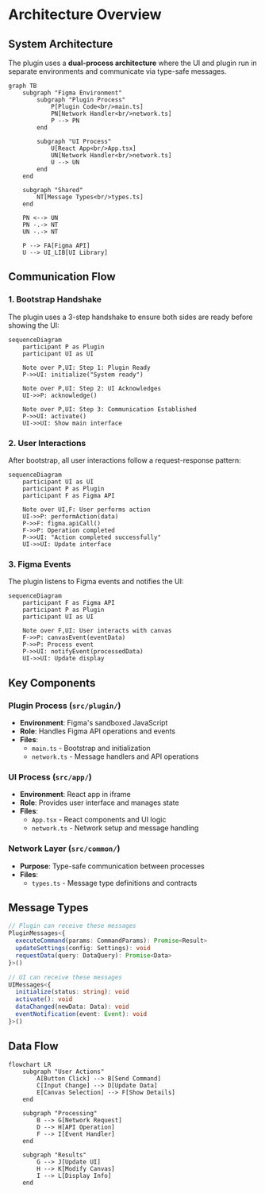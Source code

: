 # Architecture Overview

## System Architecture

The plugin uses a **dual-process architecture** where the UI and plugin run in separate environments and communicate via type-safe messages.

```mermaid
graph TB
    subgraph "Figma Environment"
        subgraph "Plugin Process"
            P[Plugin Code<br/>main.ts]
            PN[Network Handler<br/>network.ts]
            P --> PN
        end

        subgraph "UI Process"
            U[React App<br/>App.tsx]
            UN[Network Handler<br/>network.ts]
            U --> UN
        end
    end

    subgraph "Shared"
        NT[Message Types<br/>types.ts]
    end

    PN <--> UN
    PN -.-> NT
    UN -.-> NT

    P --> FA[Figma API]
    U --> UI_LIB[UI Library]
```

## Communication Flow

### 1. Bootstrap Handshake

The plugin uses a 3-step handshake to ensure both sides are ready before showing the UI:

```mermaid
sequenceDiagram
    participant P as Plugin
    participant UI as UI

    Note over P,UI: Step 1: Plugin Ready
    P->>UI: initialize("System ready")

    Note over P,UI: Step 2: UI Acknowledges
    UI->>P: acknowledge()

    Note over P,UI: Step 3: Communication Established
    P->>UI: activate()
    UI->>UI: Show main interface
```

### 2. User Interactions

After bootstrap, all user interactions follow a request-response pattern:

```mermaid
sequenceDiagram
    participant UI as UI
    participant P as Plugin
    participant F as Figma API

    Note over UI,F: User performs action
    UI->>P: performAction(data)
    P->>F: figma.apiCall()
    F->>P: Operation completed
    P->>UI: "Action completed successfully"
    UI->>UI: Update interface
```

### 3. Figma Events

The plugin listens to Figma events and notifies the UI:

```mermaid
sequenceDiagram
    participant F as Figma API
    participant P as Plugin
    participant UI as UI

    Note over F,UI: User interacts with canvas
    F->>P: canvasEvent(eventData)
    P->>P: Process event
    P->>UI: notifyEvent(processedData)
    UI->>UI: Update display
```

## Key Components

### Plugin Process (`src/plugin/`)

- **Environment**: Figma's sandboxed JavaScript
- **Role**: Handles Figma API operations and events
- **Files**:
  - `main.ts` - Bootstrap and initialization
  - `network.ts` - Message handlers and API operations

### UI Process (`src/app/`)

- **Environment**: React app in iframe
- **Role**: Provides user interface and manages state
- **Files**:
  - `App.tsx` - React components and UI logic
  - `network.ts` - Network setup and message handling

### Network Layer (`src/common/`)

- **Purpose**: Type-safe communication between processes
- **Files**:
  - `types.ts` - Message type definitions and contracts

## Message Types

```typescript
// Plugin can receive these messages
PluginMessages<{
  executeCommand(params: CommandParams): Promise<Result>
  updateSettings(config: Settings): void
  requestData(query: DataQuery): Promise<Data>
}>()

// UI can receive these messages
UIMessages<{
  initialize(status: string): void
  activate(): void
  dataChanged(newData: Data): void
  eventNotification(event: Event): void
}>()
```

## Data Flow

```mermaid
flowchart LR
    subgraph "User Actions"
        A[Button Click] --> B[Send Command]
        C[Input Change] --> D[Update Data]
        E[Canvas Selection] --> F[Show Details]
    end

    subgraph "Processing"
        B --> G[Network Request]
        D --> H[API Operation]
        F --> I[Event Handler]
    end

    subgraph "Results"
        G --> J[Update UI]
        H --> K[Modify Canvas]
        I --> L[Display Info]
    end
```

